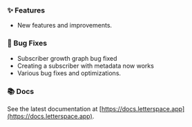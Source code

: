 ### ✨ Features

- New features and improvements.

### 🐛 Bug Fixes

- Subscriber growth graph bug fixed
- Creating a subscriber with metadata now works
- Various bug fixes and optimizations.

### 📚 Docs

See the latest documentation at [https://docs.letterspace.app](https://docs.letterspace.app).
